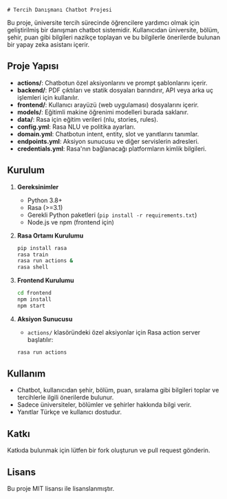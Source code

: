 

	# Tercih Danışmanı Chatbot Projesi

Bu proje, üniversite tercih sürecinde öğrencilere yardımcı olmak için geliştirilmiş bir danışman chatbot sistemidir. Kullanıcıdan üniversite, bölüm, şehir, puan gibi bilgileri nazikçe toplayan ve bu bilgilerle önerilerde bulunan bir yapay zeka asistanı içerir.

## Proje Yapısı	

- **actions/**: Chatbotun özel aksiyonlarını ve prompt şablonlarını içerir.
- **backend/**: PDF çıktıları ve statik dosyaları barındırır, API veya arka uç işlemleri için kullanılır.
- **frontend/**: Kullanıcı arayüzü (web uygulaması) dosyalarını içerir.
- **models/**: Eğitimli makine öğrenimi modelleri burada saklanır.
- **data/**: Rasa için eğitim verileri (nlu, stories, rules).
- **config.yml**: Rasa NLU ve politika ayarları.
- **domain.yml**: Chatbotun intent, entity, slot ve yanıtlarını tanımlar.
- **endpoints.yml**: Aksiyon sunucusu ve diğer servislerin adresleri.
- **credentials.yml**: Rasa'nın bağlanacağı platformların kimlik bilgileri.

## Kurulum

1. **Gereksinimler**
   - Python 3.8+
   - Rasa (>=3.1)
   - Gerekli Python paketleri (`pip install -r requirements.txt`)
   - Node.js ve npm (frontend için)

2. **Rasa Ortamı Kurulumu**
   ```bash
   pip install rasa
   rasa train
   rasa run actions &
   rasa shell
   ```

3. **Frontend Kurulumu**
   ```bash
   cd frontend
   npm install
   npm start
   ```

4. **Aksiyon Sunucusu**
   - `actions/` klasöründeki özel aksiyonlar için Rasa action server başlatılır:
   ```bash
   rasa run actions
   ```

## Kullanım

- Chatbot, kullanıcıdan şehir, bölüm, puan, sıralama gibi bilgileri toplar ve tercihlerle ilgili önerilerde bulunur.
- Sadece üniversiteler, bölümler ve şehirler hakkında bilgi verir.
- Yanıtlar Türkçe ve kullanıcı dostudur.

## Katkı
Katkıda bulunmak için lütfen bir fork oluşturun ve pull request gönderin.

## Lisans
Bu proje MIT lisansı ile lisanslanmıştır.


